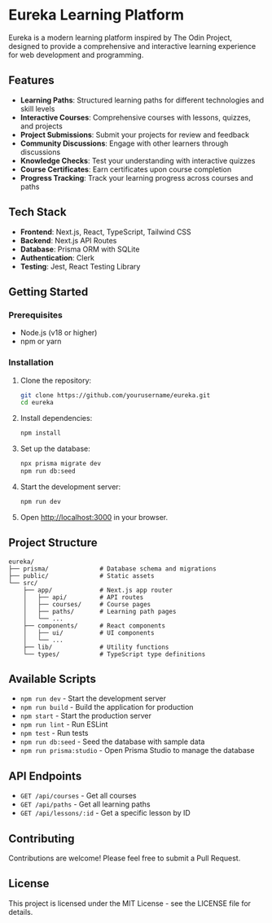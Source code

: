 # Eureka Learning Platform

Eureka is a modern learning platform inspired by The Odin Project, designed to provide a comprehensive and interactive learning experience for web development and programming.

## Features

- **Learning Paths**: Structured learning paths for different technologies and skill levels
- **Interactive Courses**: Comprehensive courses with lessons, quizzes, and projects
- **Project Submissions**: Submit your projects for review and feedback
- **Community Discussions**: Engage with other learners through discussions
- **Knowledge Checks**: Test your understanding with interactive quizzes
- **Course Certificates**: Earn certificates upon course completion
- **Progress Tracking**: Track your learning progress across courses and paths

## Tech Stack

- **Frontend**: Next.js, React, TypeScript, Tailwind CSS
- **Backend**: Next.js API Routes
- **Database**: Prisma ORM with SQLite
- **Authentication**: Clerk
- **Testing**: Jest, React Testing Library

## Getting Started

### Prerequisites

- Node.js (v18 or higher)
- npm or yarn

### Installation

1. Clone the repository:
   ```bash
   git clone https://github.com/yourusername/eureka.git
   cd eureka
   ```

2. Install dependencies:
   ```bash
   npm install
   ```

3. Set up the database:
   ```bash
   npx prisma migrate dev
   npm run db:seed
   ```

4. Start the development server:
   ```bash
   npm run dev
   ```

5. Open [http://localhost:3000](http://localhost:3000) in your browser.

## Project Structure

```
eureka/
├── prisma/              # Database schema and migrations
├── public/              # Static assets
└── src/
    ├── app/             # Next.js app router
    │   ├── api/         # API routes
    │   ├── courses/     # Course pages
    │   ├── paths/       # Learning path pages
    │   └── ...
    ├── components/      # React components
    │   ├── ui/          # UI components
    │   └── ...
    ├── lib/             # Utility functions
    └── types/           # TypeScript type definitions
```

## Available Scripts

- `npm run dev` - Start the development server
- `npm run build` - Build the application for production
- `npm start` - Start the production server
- `npm run lint` - Run ESLint
- `npm test` - Run tests
- `npm run db:seed` - Seed the database with sample data
- `npm run prisma:studio` - Open Prisma Studio to manage the database

## API Endpoints

- `GET /api/courses` - Get all courses
- `GET /api/paths` - Get all learning paths
- `GET /api/lessons/:id` - Get a specific lesson by ID

## Contributing

Contributions are welcome! Please feel free to submit a Pull Request.

## License

This project is licensed under the MIT License - see the LICENSE file for details.
